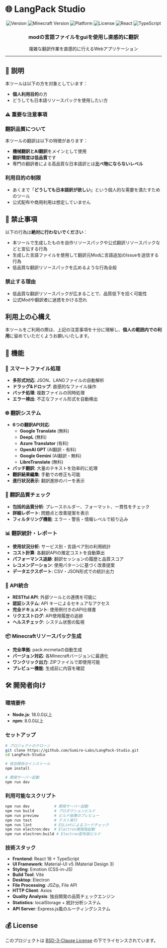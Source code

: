 # 🌐 LangPack Studio

<div align="center">
  <img src="https://img.shields.io/badge/Version-1.3.0-purple" alt="Version">
  <img src="https://img.shields.io/badge/Minecraft-1.21.4-green" alt="Minecraft Version">
  <img src="https://img.shields.io/badge/Platform-Windows%20%7C%20macOS%20%7C%20Linux-blue" alt="Platform">
  <img src="https://img.shields.io/badge/License-BSD--3--Clause-blue" alt="License">
  <img src="https://img.shields.io/badge/React-18-61DAFB" alt="React">
  <img src="https://img.shields.io/badge/TypeScript-5-3178C6" alt="TypeScript">
</div>

<div align="center">
  <h3>modの言語ファイルをguiを使用し直感的に翻訳</h3>
  <p>複雑な翻訳作業を直感的に行えるWebアプリケーション</p>
</div>

---

## 📜 説明

本ツールは以下の方を対象としています：
- **個人利用目的**の方
- どうしても日本語リソースパックを使用したい方

### ⚠️ 重要な注意事項

### 翻訳品質について
本ツールの翻訳は以下の特徴があります：
- **機械翻訳とAI翻訳**をメインとして使用
- **翻訳精度は低品質**です
- 専門の翻訳者による高品質な日本語訳とは**比べ物にならないレベル**

### 利用目的の制限
- あくまで「**どうしても日本語訳が欲しい**」という個人的な需要を満たすためのツール
- 公式配布や商用利用は想定していません

## 🚫 禁止事項

以下の行為は**絶対に行わないでください**：

- 本ツールで生成したものを自作リソースパックや公式翻訳リソースパックなどと宣伝する行為
- 生成した言語ファイルを使用して翻訳元Modに言語追加のIssueを送信する行為
- 低品質な翻訳リソースパックを広めるような行為全般

### 禁止する理由
- 低品質な翻訳リソースパックが広まることで、品質低下を招く可能性
- 公式Modや翻訳者に迷惑をかける恐れ

## 利用上の心構え

本ツールをご利用の際は、上記の注意事項を十分に理解し、**個人の範囲内での利用**に留めていただくようお願いいたします。

## 🚀 機能

### 📁 **スマートファイル処理**
- **多形式対応**: JSON、LANGファイルの自動解析
- **ドラッグ&ドロップ**: 直感的なファイル操作
- **バッチ処理**: 複数ファイルの同時処理
- **エラー検出**: 不正なファイル形式を自動検出

### 🌐 **翻訳システム**
- **6つの翻訳API対応**:
  - **Google Translate** (無料)
  - **DeepL** (無料)
  - **Azure Translator** (有料)
  - **OpenAI GPT** (AI翻訳・有料)
  - **Google Gemini** (AI翻訳・無料)
  - **LibreTranslate** (無料)
- **バッチ翻訳**: 大量のテキストを効率的に処理
- **翻訳結果編集**: 手動での修正も可能
- **進行状況表示**: 翻訳進捗のバーを表示

### 🎯 **翻訳品質チェック**
- **包括的品質分析**: プレースホルダー、フォーマット、一貫性をチェック
- **詳細レポート**: 問題点と改善提案を表示
- **フィルタリング機能**: エラー・警告・情報レベルで絞り込み
### 📊 **翻訳統計・レポート**
- **使用状況分析**: サービス別・言語ペア別の利用統計
- **コスト計算**: 各翻訳APIの推定コストを自動算出
- **パフォーマンス追跡**: 翻訳セッションの履歴と品質スコア
- **レコメンデーション**: 使用パターンに基づく改善提案
- **データエクスポート**: CSV・JSON形式での統計出力

### 🔌 **API統合**
- **RESTful API**: 外部ツールとの連携を可能に
- **認証システム**: API キーによるセキュアなアクセス
- **完全ドキュメント**: 使用例付きのAPI仕様書
- **リクエストログ**: API使用履歴の追跡
- **ヘルスチェック**: システム状態の監視

### 📦 **Minecraftリソースパック生成**
- **完全準拠**: pack.mcmetaの自動生成
- **バージョン対応**: 各Minecraftバージョンに最適化
- **ワンクリック出力**: ZIPファイルで即使用可能
- **プレビュー機能**: 生成前に内容を確認

## 🛠️ 開発者向け

### 環境要件
- **Node.js**: 18.0.0以上
- **npm**: 8.0.0以上

### セットアップ
```bash
# プロジェクトのクローン
git clone https://github.com/Sumire-Labs/LangPack-Studio.git
cd LangPack-Studio

# 依存関係のインストール
npm install

# 開発サーバー起動
npm run dev
```

### 利用可能なスクリプト
```bash
npm run dev           # 開発サーバー起動
npm run build         # プロダクションビルド
npm run preview       # ビルド結果のプレビュー
npm run test          # テスト実行
npm run lint          # ESLintによるコードチェック
npm run electron:dev  # Electron開発版起動
npm run electron:build # Electron配布版ビルド
```

### 技術スタック
- **Frontend**: React 18 + TypeScript
- **UI Framework**: Material-UI v5 (Material Design 3)
- **Styling**: Emotion (CSS-in-JS)
- **Build Tool**: Vite
- **Desktop**: Electron
- **File Processing**: JSZip, File API
- **HTTP Client**: Axios
- **Quality Analysis**: 独自開発の品質チェックエンジン
- **Statistics**: localStorage + 統計分析システム
- **API Server**: Express.js風のルーティングシステム

## 💰 License

このプロジェクトは [BSD-3-Clause License](LICENSE.md) の下でライセンスされています。
